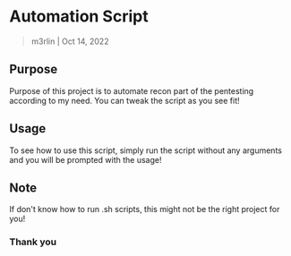 # Automation Script
> m3rlin | Oct 14, 2022

## Purpose
Purpose of this project is to automate recon part of the pentesting according to my need. You can tweak the script as you see fit!


## Usage
To see how to use this script, simply run the script without any arguments and you will be prompted with the usage!


## Note
If don't know how to run .sh scripts, this might not be the right project for you!


### Thank you
